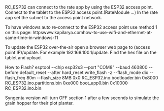 RC_ESP32 can connect to the rate app by using the ESP32 access point. Connect to the tablet to the ESP32 access point.(RateModule ...) In the rate app set the subnet to the access point network. 

To have windows auto re-connect to the ESP32 access point use method 1 on this page:
httpswww.kapilarya.comhow-to-use-wifi-and-ethernet-at-same-time-in-windows-11

To update the ESP32 over-the-air open a browser web page to (access point IP)/update. For example 192.168.100.1/update. Find the hex file on the tablet and upload.

How to Flash?
esptool --chip esp32s3 --port "COM8" --baud 460800  --before default_reset --after hard_reset write_flash  -z --flash_mode dio --flash_freq 80m --flash_size 8MB 0x0 RC_ESP32.ino.bootloader.bin 0x8000 RC_ESP32.ino.partitions.bin 0xe000 boot_app0.bin 0x10000 RC_ESP32.ino.bin

Syngenta version will turn OFF section 1 after a few seconds to simulate the grain hopper for their plot planter.